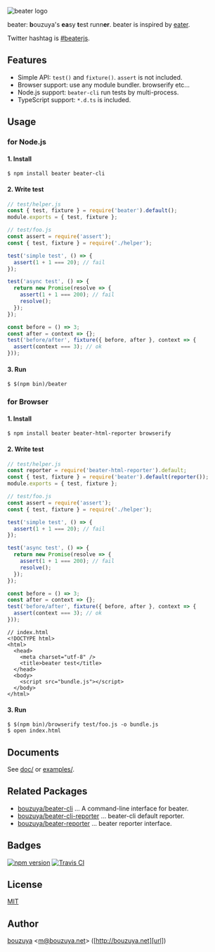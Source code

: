 ![beater logo][beater-logo]

beater: **b**ouzuya's **ea**sy **t**est runn**er**. beater is inspired by [eater][yosuke-furukawa/eater].

Twitter hashtag is [#beaterjs](https://twitter.com/hashtag/beaterjs).

[yosuke-furukawa/eater]: https://github.com/yosuke-furukawa/eater
[beater-logo]: https://cloud.githubusercontent.com/assets/1221346/15892977/e69386f0-2db7-11e6-9163-bcb2f2471581.png

## Features

- Simple API: `test()` and `fixture()`. `assert` is not included.
- Browser support: use any module bundler. browserify etc...
- Node.js support: `beater-cli` run tests by multi-process.
- TypeScript support: `*.d.ts` is included.

## Usage

### for Node.js

#### 1. Install

```
$ npm install beater beater-cli
```

#### 2. Write test

```js
// test/helper.js
const { test, fixture } = require('beater').default();
module.exports = { test, fixture };
```

```js
// test/foo.js
const assert = require('assert');
const { test, fixture } = require('./helper');

test('simple test', () => {
  assert(1 + 1 === 20); // fail
});

test('async test', () => {
  return new Promise(resolve => {
    assert(1 + 1 === 200); // fail
    resolve();
  });
});

const before = () => 3;
const after = context => {};
test('before/after', fixture({ before, after }, context => {
  assert(context === 3); // ok
}));
```

#### 3. Run

```
$ $(npm bin)/beater
```

### for Browser

#### 1. Install

```
$ npm install beater beater-html-reporter browserify
```

#### 2. Write test

```ts
// test/helper.js
const reporter = require('beater-html-reporter').default;
const { test, fixture } = require('beater').default(reporter());
module.exports = { test, fixture };
```

```ts
// test/foo.js
const assert = require('assert');
const { test, fixture } = require('./helper');

test('simple test', () => {
  assert(1 + 1 === 20); // fail
});

test('async test', () => {
  return new Promise(resolve => {
    assert(1 + 1 === 200); // fail
    resolve();
  });
});

const before = () => 3;
const after = context => {};
test('before/after', fixture({ before, after }, context => {
  assert(context === 3); // ok
}));
```

```
// index.html
<!DOCTYPE html>
<html>
  <head>
    <meta charset="utf-8" />
    <title>beater test</title>
  </head>
  <body>
    <script src="bundle.js"></script>
  </body>
</html>
```

#### 3. Run

```
$ $(npm bin)/browserify test/foo.js -o bundle.js
$ open index.html
```

## Documents

See [doc/](doc/README.md) or [examples/](examples/).

## Related Packages

- [bouzuya/beater-cli][] ... A command-line interface for beater.
- [bouzuya/beater-cli-reporter][] ... beater-cli default reporter.
- [bouzuya/beater-reporter][] ... beater reporter interface.

[bouzuya/beater-cli]: https://github.com/bouzuya/beater-cli
[bouzuya/beater-cli-reporter]: https://github.com/bouzuya/beater-cli-reporter
[bouzuya/beater-reporter]: https://github.com/bouzuya/beater-reporter

## Badges

[![npm version][npm-badge-url]][npm-url]
[![Travis CI][travisci-badge-url]][travisci-url]

[npm-badge-url]: https://badge.fury.io/js/beater.svg
[npm-url]: https://www.npmjs.com/package/beater
[travisci-badge-url]: https://travis-ci.org/bouzuya/beater.svg?branch=master
[travisci-url]: https://travis-ci.org/bouzuya/beater

## License

[MIT](LICENSE)

## Author

[bouzuya][user] &lt;[m@bouzuya.net][email]&gt; ([http://bouzuya.net][url])

[user]: https://github.com/bouzuya
[email]: mailto:m@bouzuya.net
[url]: http://bouzuya.net
